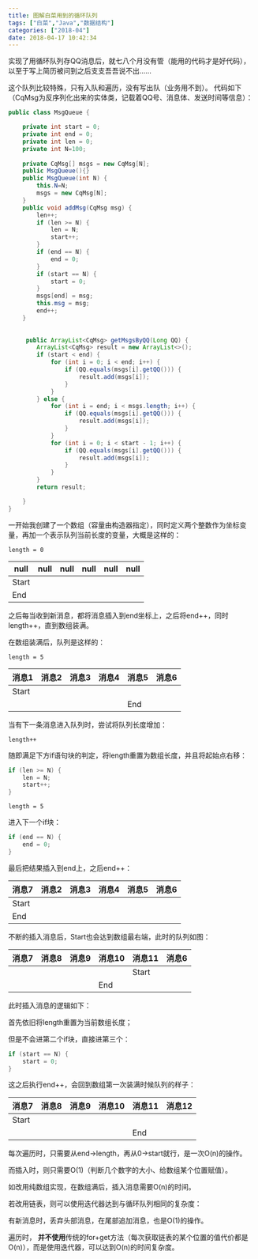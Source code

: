 ```yaml
---
title: 图解白菜用到的循环队列
tags: ["白菜","Java","数据结构"]
categories: ["2018-04"]
date: 2018-04-17 10:42:34
---
```

实现了用循环队列存QQ消息后，就七八个月没有管（能用的代码才是好代码），以至于写上简历被问到之后支支吾吾说不出……

这个队列比较特殊，只有入队和遍历，没有写出队（业务用不到）。
代码如下（CqMsg为反序列化出来的实体类，记载着QQ号、消息体、发送时间等信息）：

```java
public class MsgQueue {

    private int start = 0;
    private int end = 0;
    private int len = 0;
    private int N=100;
    
    private CqMsg[] msgs = new CqMsg[N];
    public MsgQueue(){}
    public MsgQueue(int N) {
        this.N=N;
        msgs = new CqMsg[N];
    }
    public void addMsg(CqMsg msg) {
        len++;
        if (len >= N) {
            len = N;
            start++;
        }
        if (end == N) {
            end = 0;
        }
        if (start == N) {
            start = 0;
        }
        msgs[end] = msg;
        this.msg = msg;
        end++;
    }
    
      
     public ArrayList<CqMsg> getMsgsByQQ(Long QQ) {
        ArrayList<CqMsg> result = new ArrayList<>();
        if (start < end) {
            for (int i = 0; i < end; i++) {
                if (QQ.equals(msgs[i].getQQ())) {
                    result.add(msgs[i]);
                }
            }
        } else {
            for (int i = end; i < msgs.length; i++) {
                if (QQ.equals(msgs[i].getQQ())) {
                    result.add(msgs[i]);
                }
            }
            for (int i = 0; i < start - 1; i++) {
                if (QQ.equals(msgs[i].getQQ())) {
                    result.add(msgs[i]);
                }
            }
        }
        return result;

    }
}    
```

一开始我创建了一个数组（容量由构造器指定），同时定义两个整数作为坐标变量，再加一个表示队列当前长度的变量，大概是这样的：
```
length = 0
```
null | null | null |null | null | null
----|----|----|----|----|----
Start|||||
End|||||


之后每当收到新消息，都将消息插入到end坐标上，之后将end++，同时length++，直到数组装满。

在数组装满后，队列是这样的：

```
length = 5
```
消息1|消息2| 消息3|消息4|消息5|消息6
----|----|----|----|----|----
Start|||||
|||||End

当有下一条消息进入队列时，尝试将队列长度增加：

```
length++
```
随即满足下方if语句块的判定，将length重置为数组长度，并且将起始点右移：
```java
if (len >= N) {
    len = N;
    start++;
}
```
```
length = 5
```

进入下一个if块：

```java
if (end == N) {
    end = 0;
}
```

最后把结果插入到end上，之后end++：

消息7|消息2| 消息3|消息4|消息5|消息6
----|----|----|----|----|----
|Start||||
End|||||

不断的插入消息后，Start也会达到数组最右端，此时的队列如图：

消息7|消息8| 消息9|消息10|消息11|消息6
----|----|----|----|----|----
|||||Start
||||End|


此时插入消息的逻辑如下：

首先依旧将length重置为当前数组长度；

但是不会进第二个if块，直接进第三个：

```java
if (start == N) {
    start = 0;
}
```

这之后执行end++，会回到数组第一次装满时候队列的样子：

消息7|消息8| 消息9|消息10|消息11|消息12
----|----|----|----|----|----
Start|||||
|||||End


每次遍历时，只需要从end→length，再从0→start就行，是一次O(n)的操作。

而插入时，则只需要O(1)（判断几个数字的大小、给数组某个位置赋值）。


如改用纯数组实现，在数组满后，插入消息需要O(n)的时间。

若改用链表，则可以使用迭代器达到与循环队列相同的复杂度：

有新消息时，丢弃头部消息，在尾部追加消息，也是O(1)的操作。

遍历时， **并不使用**传统的for+get方法（每次获取链表的某个位置的值代价都是O(n)），而是使用迭代器，可以达到O(n)的时间复杂度。

